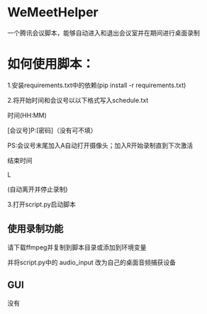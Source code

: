 # WeMeetHelper
一个腾讯会议脚本，能够自动进入和退出会议室并在期间进行桌面录制


# 如何使用脚本：

1.安装requirements.txt中的依赖(pip install -r requirements.txt)

2.将开始时间和会议号以以下格式写入schedule.txt

时间(HH:MM)

[会议号]P:[密码]（没有可不填）

PS:会议号末尾加入A自动打开摄像头；加入R开始录制直到下次激活

结束时间

L

(自动离开并停止录制)

3.打开script.py启动脚本

## 使用录制功能

请下载ffmpeg并复制到脚本目录或添加到环境变量

并将script.py中的 audio_input 改为自己的桌面音频捕获设备


## GUI
没有
